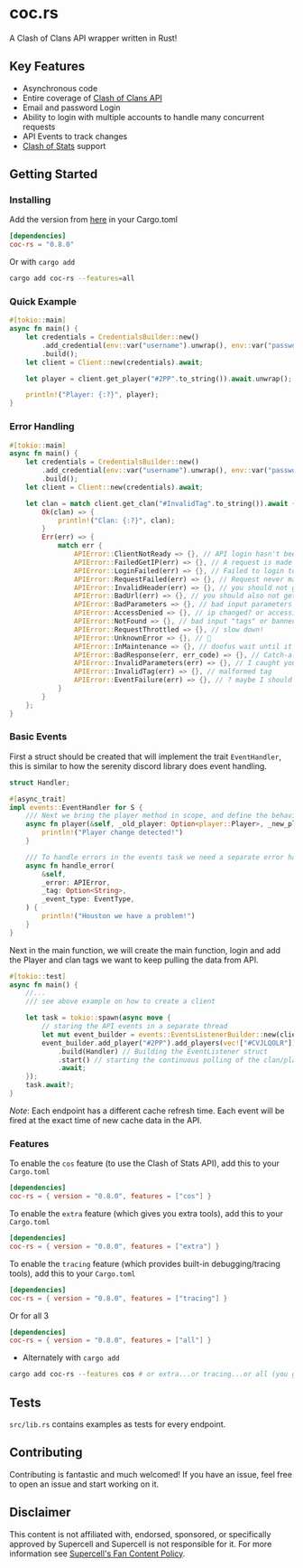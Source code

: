 # coc.rs

A Clash of Clans API wrapper written in Rust!

## Key Features

- Asynchronous code
- Entire coverage of [Clash of Clans API](https://developer.clashofclans.com)
- Email and password Login
- Ability to login with multiple accounts to handle many concurrent requests
- API Events to track changes
- [Clash of Stats](https://www.clashofstats.com/) support

## Getting Started

### Installing

Add the version from [here](https://crates.io/crates/coc-rs) in your Cargo.toml

```toml
[dependencies]
coc-rs = "0.8.0"
```

Or with `cargo add`

```sh
cargo add coc-rs --features=all
```

### Quick Example

```rust
#[tokio::main]
async fn main() {
    let credentials = CredentialsBuilder::new()
        .add_credential(env::var("username").unwrap(), env::var("password").unwrap())
        .build();
    let client = Client::new(credentials).await;

    let player = client.get_player("#2PP".to_string()).await.unwrap();

    println!("Player: {:?}", player);
}
```

### Error Handling

```rust
#[tokio::main]
async fn main() {
    let credentials = CredentialsBuilder::new()
        .add_credential(env::var("username").unwrap(), env::var("password").unwrap())
        .build();
    let client = Client::new(credentials).await;

    let clan = match client.get_clan("#InvalidTag".to_string()).await {
        Ok(clan) => {
            println!("Clan: {:?}", clan);
        }
        Err(err) => {
            match err {
                APIError::ClientNotReady => {}, // API login hasn't been initialized yet, try not to request with milliseconds of initializing a client
                APIError::FailedGetIP(err) => {}, // A request is made to api.ipify.org to set your IP dynamically when making keys, ensure this url isn't blocked
                APIError::LoginFailed(err) => {}, // Failed to login to a Clash of Stats account
                APIError::RequestFailed(err) => {}, // Request never made it to the API
                APIError::InvalidHeader(err) => {}, // you should not get this
                APIError::BadUrl(err) => {}, // you should also not get this
                APIError::BadParameters => {}, // bad input parameters for endpoints that have this
                APIError::AccessDenied => {}, // ip changed? or accessing something you shouldn't...
                APIError::NotFound => {}, // bad input "tags" or banned players result in this
                APIError::RequestThrottled => {}, // slow down!
                APIError::UnknownError => {}, // 🤨
                APIError::InMaintenance => {}, // doofus wait until it's over!
                APIError::BadResponse(err, err_code) => {}, // Catch-all error for those that don't fall in any of the above
                APIError::InvalidParameters(err) => {}, // I caught your parameter mistake, not the API!
                APIError::InvalidTag(err) => {}, // malformed tag
                APIError::EventFailure(err) => {}, // ? maybe I should remove this..
            }
        }
    };
}
```

### Basic Events

First a struct should be created that will implement the trait `EventHandler`,
this is similar to how the serenity discord library does event handling.

```rust
struct Handler;

#[async_trait]
impl events::EventHandler for S {
    /// Next we bring the player method in scope, and define the behaviour
    async fn player(&self, _old_player: Option<player::Player>, _new_player: player::Player) {
        println!("Player change detected!")
    }

    /// To handle errors in the events task we need a separate error handler
    async fn handle_error(
        &self,
        _error: APIError,
        _tag: Option<String>,
        _event_type: EventType,
    ) {
        println!("Houston we have a problem!")
    }
}
```

Next in the main function, we will create the main function,
login and add the Player and clan tags we want to keep pulling the data from API.

```rust
#[tokio::test]
async fn main() {
    //...
    /// see above example on how to create a client

    let task = tokio::spawn(async move {
        // staring the API events in a separate thread
        let mut event_builder = events::EventsListenerBuilder::new(client);
        event_builder.add_player("#2PP").add_players(vec!["#CVJLQOLR"])
            .build(Handler) // Building the EventListener struct
            .start() // starting the continuous polling of the clan/player/war endpoints
            .await;
    });
    task.await?;
}
```

_Note_: Each endpoint has a different cache refresh time.
Each event will be fired at the exact time of new cache data in the API.

### Features

To enable the `cos` feature (to use the Clash of Stats API), add this to your `Cargo.toml`

```toml
[dependencies]
coc-rs = { version = "0.8.0", features = ["cos"] }
```

To enable the `extra` feature (which gives you extra tools), add this to your `Cargo.toml`

```toml
[dependencies]
coc-rs = { version = "0.8.0", features = ["extra"] }
```

To enable the `tracing` feature (which provides built-in debugging/tracing tools),
add this to your `Cargo.toml`

```toml
[dependencies]
coc-rs = { version = "0.8.0", features = ["tracing"] }
```

Or for all 3

```toml
[dependencies]
coc-rs = { version = "0.8.0", features = ["all"] }
```

- Alternately with `cargo add`

```sh
cargo add coc-rs --features cos # or extra...or tracing...or all (you get it)
```

## Tests

`src/lib.rs` contains examples as tests for every endpoint.

## Contributing

Contributing is fantastic and much welcomed!
If you have an issue, feel free to open an issue and start working on it.

## Disclaimer

This content is not affiliated with, endorsed, sponsored, or specifically
approved by Supercell and Supercell is not responsible for it.
For more information see [Supercell's Fan Content Policy](https://www.supercell.com/fan-content-policy).

